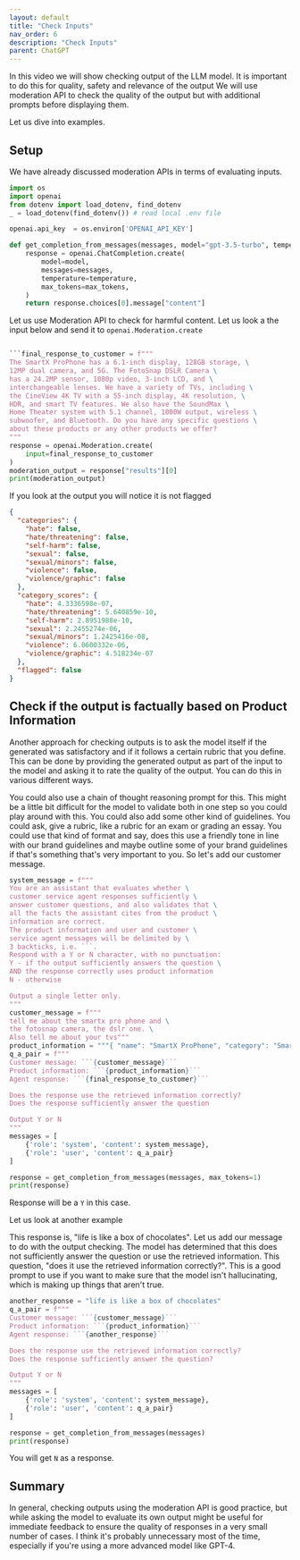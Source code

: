 ```yaml
---
layout: default
title: "Check Inputs"
nav_order: 6
description: "Check Inputs"
parent: ChatGPT
---
```

In this video we will show checking output of the LLM model. It is important to do this for quality, safety and relevance of the output
We will use moderation API to check the quality of the output but with additional prompts before displaying them.

Let us dive into examples.

## Setup

We have already discussed moderation APIs in terms of evaluating inputs.

```python
import os
import openai
from dotenv import load_dotenv, find_dotenv
_ = load_dotenv(find_dotenv()) # read local .env file

openai.api_key  = os.environ['OPENAI_API_KEY']

```


```python
def get_completion_from_messages(messages, model="gpt-3.5-turbo", temperature=0, max_tokens=500):
    response = openai.ChatCompletion.create(
        model=model,
        messages=messages,
        temperature=temperature, 
        max_tokens=max_tokens, 
    )
    return response.choices[0].message["content"]
```

Let us use Moderation API to check for harmful content. Let us look a the input below and send it to `openai.Moderation.create`


```python

```final_response_to_customer = f"""
The SmartX ProPhone has a 6.1-inch display, 128GB storage, \
12MP dual camera, and 5G. The FotoSnap DSLR Camera \
has a 24.2MP sensor, 1080p video, 3-inch LCD, and \
interchangeable lenses. We have a variety of TVs, including \
the CineView 4K TV with a 55-inch display, 4K resolution, \
HDR, and smart TV features. We also have the SoundMax \
Home Theater system with 5.1 channel, 1000W output, wireless \
subwoofer, and Bluetooth. Do you have any specific questions \
about these products or any other products we offer?
"""
response = openai.Moderation.create(
    input=final_response_to_customer
)
moderation_output = response["results"][0]
print(moderation_output)

```
If you look at the output you will notice it is not flagged

```json
{
  "categories": {
    "hate": false,
    "hate/threatening": false,
    "self-harm": false,
    "sexual": false,
    "sexual/minors": false,
    "violence": false,
    "violence/graphic": false
  },
  "category_scores": {
    "hate": 4.3336598e-07,
    "hate/threatening": 5.640859e-10,
    "self-harm": 2.8951988e-10,
    "sexual": 2.2455274e-06,
    "sexual/minors": 1.2425416e-08,
    "violence": 6.0600332e-06,
    "violence/graphic": 4.518234e-07
  },
  "flagged": false
}
```
## Check if the output is factually based on Product Information

Another approach for checking outputs is to ask the model itself if the generated was satisfactory and if it follows a certain rubric that you define. This can be done by providing the generated output as part of the input to the model and asking it to rate the quality of the output. You can do this in various different ways.

You could also use a chain of thought reasoning prompt for this. 
This might be a little bit difficult for the model to validate both in one step so you could play around with this. You could also add some other kind of guidelines.  You could ask, give a rubric, like a rubric for an exam or grading an essay. 
You could use that kind of format and say, does this use a friendly tone in line with our brand guidelines and maybe outline some of your brand guidelines if that's something that's very important to you. So let's add our customer message.

```python
system_message = f"""
You are an assistant that evaluates whether \
customer service agent responses sufficiently \
answer customer questions, and also validates that \
all the facts the assistant cites from the product \
information are correct.
The product information and user and customer \
service agent messages will be delimited by \
3 backticks, i.e. ```.
Respond with a Y or N character, with no punctuation:
Y - if the output sufficiently answers the question \
AND the response correctly uses product information
N - otherwise

Output a single letter only.
"""
customer_message = f"""
tell me about the smartx pro phone and \
the fotosnap camera, the dslr one. \
Also tell me about your tvs"""
product_information = """{ "name": "SmartX ProPhone", "category": "Smartphones and Accessories", "brand": "SmartX", "model_number": "SX-PP10", "warranty": "1 year", "rating": 4.6, "features": [ "6.1-inch display", "128GB storage", "12MP dual camera", "5G" ], "description": "A powerful smartphone with advanced camera features.", "price": 899.99 } { "name": "FotoSnap DSLR Camera", "category": "Cameras and Camcorders", "brand": "FotoSnap", "model_number": "FS-DSLR200", "warranty": "1 year", "rating": 4.7, "features": [ "24.2MP sensor", "1080p video", "3-inch LCD", "Interchangeable lenses" ], "description": "Capture stunning photos and videos with this versatile DSLR camera.", "price": 599.99 } { "name": "CineView 4K TV", "category": "Televisions and Home Theater Systems", "brand": "CineView", "model_number": "CV-4K55", "warranty": "2 years", "rating": 4.8, "features": [ "55-inch display", "4K resolution", "HDR", "Smart TV" ], "description": "A stunning 4K TV with vibrant colors and smart features.", "price": 599.99 } { "name": "SoundMax Home Theater", "category": "Televisions and Home Theater Systems", "brand": "SoundMax", "model_number": "SM-HT100", "warranty": "1 year", "rating": 4.4, "features": [ "5.1 channel", "1000W output", "Wireless subwoofer", "Bluetooth" ], "description": "A powerful home theater system for an immersive audio experience.", "price": 399.99 } { "name": "CineView 8K TV", "category": "Televisions and Home Theater Systems", "brand": "CineView", "model_number": "CV-8K65", "warranty": "2 years", "rating": 4.9, "features": [ "65-inch display", "8K resolution", "HDR", "Smart TV" ], "description": "Experience the future of television with this stunning 8K TV.", "price": 2999.99 } { "name": "SoundMax Soundbar", "category": "Televisions and Home Theater Systems", "brand": "SoundMax", "model_number": "SM-SB50", "warranty": "1 year", "rating": 4.3, "features": [ "2.1 channel", "300W output", "Wireless subwoofer", "Bluetooth" ], "description": "Upgrade your TV's audio with this sleek and powerful soundbar.", "price": 199.99 } { "name": "CineView OLED TV", "category": "Televisions and Home Theater Systems", "brand": "CineView", "model_number": "CV-OLED55", "warranty": "2 years", "rating": 4.7, "features": [ "55-inch display", "4K resolution", "HDR", "Smart TV" ], "description": "Experience true blacks and vibrant colors with this OLED TV.", "price": 1499.99 }"""
q_a_pair = f"""
Customer message: ```{customer_message}```
Product information: ```{product_information}```
Agent response: ```{final_response_to_customer}```

Does the response use the retrieved information correctly?
Does the response sufficiently answer the question

Output Y or N
"""
messages = [
    {'role': 'system', 'content': system_message},
    {'role': 'user', 'content': q_a_pair}
]

response = get_completion_from_messages(messages, max_tokens=1)
print(response)
```
Response will be a `Y` in this case.

Let us look at another example

This response is, "life is like a box of chocolates". 
Let us add our message to do with the output checking. 
The model has determined that this does not sufficiently answer the question or use the retrieved information. 
This question, "does it use the retrieved information correctly?". This is a good prompt to use if you want to make sure that the model isn't hallucinating, which is making up things that aren't true.



```python
another_response = "life is like a box of chocolates"
q_a_pair = f"""
Customer message: ```{customer_message}```
Product information: ```{product_information}```
Agent response: ```{another_response}```

Does the response use the retrieved information correctly?
Does the response sufficiently answer the question?

Output Y or N
"""
messages = [
    {'role': 'system', 'content': system_message},
    {'role': 'user', 'content': q_a_pair}
]

response = get_completion_from_messages(messages)
print(response)
```

You will get `N` as a response.

## Summary

In general, checking outputs using the moderation API is good practice, but while asking the model to  evaluate its own output might be useful for immediate feedback to ensure the quality of responses in a very small number of cases. 
I think it's probably unnecessary most of the time, especially if you're using a more advanced model like GPT-4. 
 
